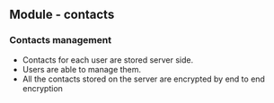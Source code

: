 ## Module - contacts

### Contacts management <a name="u2s-contacts"></a>

- Contacts for each user are stored server side.
- Users are able to manage them.
- All the contacts stored on the server are encrypted by end to end encryption
